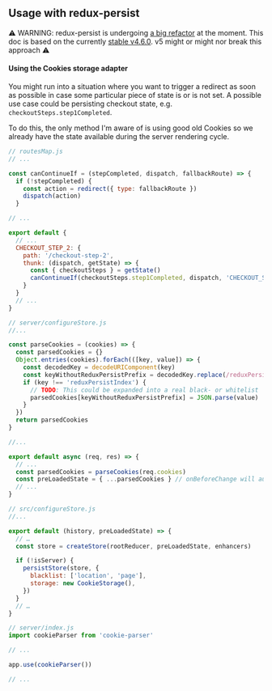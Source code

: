 ## Usage with redux-persist

⚠️ WARNING: redux-persist is undergoing
[a big refactor](https://github.com/rt2zz/redux-persist/tree/v5) at the moment.
This doc is based on the currently
[stable v4.6.0](https://github.com/rt2zz/redux-persist/releases/tag/v4.6.0). v5
might or might nor break this approach ⚠️

#### Using the Cookies storage adapter

You might run into a situation where you want to trigger a redirect as soon as
possible in case some particular piece of state is or is not set. A possible use
case could be persisting checkout state, e.g. `checkoutSteps.step1Completed`.

To do this, the only method I'm aware of is using good old Cookies so we already
have the state available during the server rendering cycle.

```js
// routesMap.js
// ...

const canContinueIf = (stepCompleted, dispatch, fallbackRoute) => {
  if (!stepCompleted) {
    const action = redirect({ type: fallbackRoute })
    dispatch(action)
  }

// ...

export default {
  // ...
  CHECKOUT_STEP_2: {
    path: '/checkout-step-2',
    thunk: (dispatch, getState) => {
      const { checkoutSteps } = getState()
      canContinueIf(checkoutSteps.step1Completed, dispatch, 'CHECKOUT_STEP_1')
    }
  }
  // ...
}
```

```js
// server/configureStore.js
//...

const parseCookies = (cookies) => {
  const parsedCookies = {}
  Object.entries(cookies).forEach(([key, value]) => {
    const decodedKey = decodeURIComponent(key)
    const keyWithoutReduxPersistPrefix = decodedKey.replace(/reduxPersist:/, '')
    if (key !== 'reduxPersistIndex') {
      // TODO: This could be expanded into a real black- or whitelist
      parsedCookies[keyWithoutReduxPersistPrefix] = JSON.parse(value)
    }
  })
  return parsedCookies
}

//...

export default async (req, res) => {
  // ...
  const parsedCookies = parseCookies(req.cookies)
  const preLoadedState = { ...parsedCookies } // onBeforeChange will authenticate using this
  // ...
}
```

```js
// src/configureStore.js
//...

export default (history, preLoadedState) => {
  // …
  const store = createStore(rootReducer, preLoadedState, enhancers)

  if (!isServer) {
    persistStore(store, {
      blacklist: ['location', 'page'],
      storage: new CookieStorage(),
    })
  }
  // …
}
```

```js
// server/index.js
import cookieParser from 'cookie-parser'

// ...

app.use(cookieParser())

// ...
```
